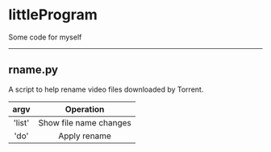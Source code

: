 littleProgram
===
Some code for myself

---
## rname.py
A script to help rename video files downloaded by Torrent.

| argv | Operation |
|:----:|:----:|
|'list' | Show file name changes |
|'do' | Apply rename |